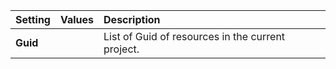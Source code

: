 | Setting  | Values | Description                                       |
| :------- | :----- | :------------------------------------------------ |
| **Guid** |        | List of Guid of resources in the current project. |

<!--examples-->
